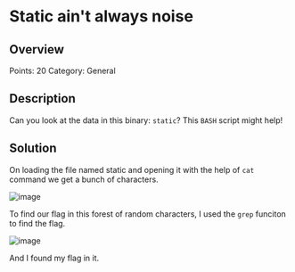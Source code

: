 # Static ain't always noise

## Overview
  Points: 20
  Category: General

## Description
  Can you look at the data in this binary: `static`? This `BASH` script might help!

## Solution
  On loading the file named static and opening it with the help of `cat` command we get a bunch of characters.

  ![image](https://github.com/Mnj-ToTheTop/Pico_CTF/assets/153396359/c4d5e805-ba89-48fe-8e29-b46df4e513a1)

  To find our flag in this forest of random characters, I used the `grep` funciton to find the flag.

  ![image](https://github.com/Mnj-ToTheTop/Pico_CTF/assets/153396359/8f291e45-5427-4af6-ad02-6b0d6d309ee5)

  And I found my flag in it.
